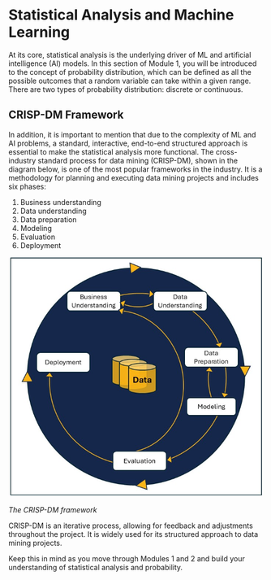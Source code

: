# Statistical Analysis and Machine Learning

At its core, statistical analysis is the underlying driver of ML and artificial intelligence (AI) models. In this section of Module 1, you will be introduced to the concept of probability distribution, which can be defined as all the possible outcomes that a random variable can take within a given range. There are two types of probability distribution: discrete or continuous.

## CRISP-DM Framework

In addition, it is important to mention that due to the complexity of ML and AI problems, a standard, interactive, end-to-end structured approach is essential to make the statistical analysis more functional. The cross-industry standard process for data mining (CRISP-DM), shown in the diagram below, is one of the most popular frameworks in the industry. It is a methodology for planning and executing data mining projects and includes six phases:

1. Business understanding
2. Data understanding
3. Data preparation
4. Modeling
5. Evaluation
6. Deployment

![The CRISP-DM framework](image.png)

*The CRISP-DM framework*

CRISP-DM is an iterative process, allowing for feedback and adjustments throughout the project. It is widely used for its structured approach to data mining projects.

Keep this in mind as you move through Modules 1 and 2 and build your understanding of statistical analysis and probability.